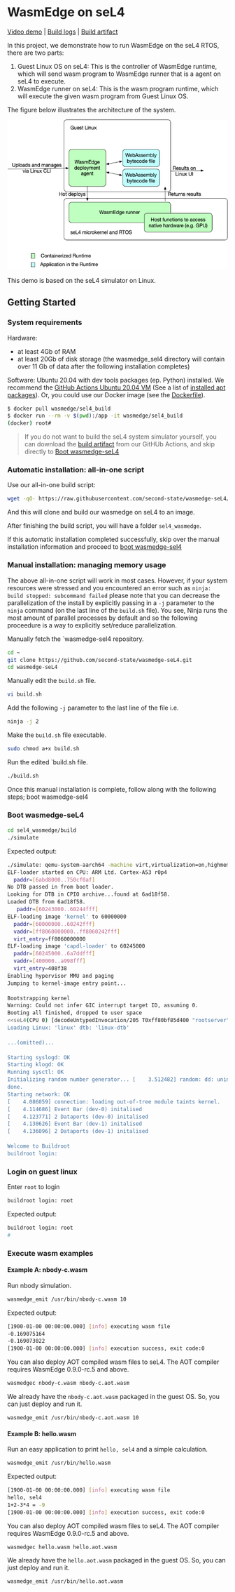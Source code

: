 # WasmEdge on seL4

[Video demo](https://youtu.be/2Qu-Trtkspk) | [Build logs](https://github.com/second-state/wasmedge-seL4/runs/3982081148?check_suite_focus=true) | [Build artifact](https://github.com/second-state/wasmedge-seL4/actions/runs/1374510169)

In this project, we demonstrate how to run WasmEdge on the seL4 RTOS, there are two parts:

1. Guest Linux OS on seL4: This is the controller of WasmEdge runtime, which will send wasm program to WasmEdge runner that is a agent on seL4 to execute.
2. WasmEdge runner on seL4: This is the wasm program runtime, which will execute the given wasm program from Guest Linux OS.

The figure below illustrates the architecture of the system.

![](docs/wasmedge-sel4.png)

This demo is based on the seL4 simulator on Linux.

## Getting Started

### System requirements

Hardware:
- at least 4Gb of RAM
- at least 20Gb of disk storage (the wasmedge_sel4 directory will contain over 11 Gb of data after the following installation completes) 

Software: Ubuntu 20.04 with dev tools packages (ep. Python) installed. We recommend the [GitHub Actions Ubuntu 20.04 VM](https://github.com/actions/virtual-environments/blob/main/images/linux/Ubuntu2004-README.md) (See a list of [installed apt packages](https://github.com/actions/virtual-environments/blob/main/images/linux/Ubuntu2004-README.md#installed-apt-packages)). Or, you could use our Docker image (see the [Dockerfile](docs/Dockerfile.sel4_build)).

```bash
$ docker pull wasmedge/sel4_build
$ docker run --rm -v $(pwd):/app -it wasmedge/sel4_build
(docker) root#
```

> If you do not want to build the seL4 system simulator yourself, you can download the [build artifact](https://github.com/second-state/wasmedge-seL4/actions/runs/1374510169) from our GitHUb Actions, and skip directly to [Boot wasmedge-seL4](#boot-wasmedge-sel4)

### Automatic installation: all-in-one script

Use our all-in-one build script:

```bash
wget -qO- https://raw.githubusercontent.com/second-state/wasmedge-seL4/main/build.sh | bash
```

And this will clone and build our wasmedge on seL4 to an image.

After finishing the build script, you will have a folder `sel4_wasmedge`. 

If this automatic installation completed successfully, skip over the manual installation information and proceed to [boot wasmedge-sel4](https://github.com/second-state/wasmedge-seL4#boot-wasmedge-sel4)

### Manual installation: managing memory usage

The above all-in-one script will work in most cases. However, if your system resources were stressed and you encountered an error such as `ninja: build stopped: subcommand failed` please note that you can decrease the parallelization of the install by explicitly passing in a `-j` parameter to the `ninja` command (on the last line of the `build.sh` file). You see, Ninja runs the most amount of parallel processes by default and so the following proceedure is a way to explicitly set/reduce parallelization.

Manually fetch the `wasmedge-sel4 repository.

```bash
cd ~
git clone https://github.com/second-state/wasmedge-seL4.git
cd wasmedge-seL4
```

Manually edit the `build.sh` file.

```bash
vi build.sh
```

Add the following `-j` parameter to the last line of the file i.e.
```bash
ninja -j 2
```

Make the `build.sh` file executable.
```bash
sudo chmod a+x build.sh
```

Run the edited `build.sh file.
```bash
./build.sh
```

Once this manual installation is complete, follow along with the following steps; boot wasmedge-sel4

### Boot wasmedge-seL4

```bash
cd sel4_wasmedge/build
./simulate
```

Expected output:

```bash
./simulate: qemu-system-aarch64 -machine virt,virtualization=on,highmem=off,secure=off -cpu cortex-a53 -nographic  -m size=2048  -kernel images/capdl-loader-image-arm-qemu-arm-virt
ELF-loader started on CPU: ARM Ltd. Cortex-A53 r0p4
  paddr=[6abd8000..750cf0af]
No DTB passed in from boot loader.
Looking for DTB in CPIO archive...found at 6ad18f58.
Loaded DTB from 6ad18f58.
   paddr=[60243000..60244fff]
ELF-loading image 'kernel' to 60000000
  paddr=[60000000..60242fff]
  vaddr=[ff8060000000..ff8060242fff]
  virt_entry=ff8060000000
ELF-loading image 'capdl-loader' to 60245000
  paddr=[60245000..6a7ddfff]
  vaddr=[400000..a998fff]
  virt_entry=408f38
Enabling hypervisor MMU and paging
Jumping to kernel-image entry point...

Bootstrapping kernel
Warning: Could not infer GIC interrupt target ID, assuming 0.
Booting all finished, dropped to user space
<<seL4(CPU 0) [decodeUntypedInvocation/205 T0xff80bf85d400 "rootserver" @4006f8]: Untyped Retype: Insufficient memory (1 * 2097152 bytes needed, 0 bytes available).>>
Loading Linux: 'linux' dtb: 'linux-dtb'

...(omitted)...

Starting syslogd: OK
Starting klogd: OK
Running sysctl: OK
Initializing random number generator... [    3.512482] random: dd: uninitialized urandom read (512 bytes read)
done.
Starting network: OK
[    4.086059] connection: loading out-of-tree module taints kernel.
[    4.114686] Event Bar (dev-0) initalised
[    4.123771] 2 Dataports (dev-0) initalised
[    4.130626] Event Bar (dev-1) initalised
[    4.136096] 2 Dataports (dev-1) initalised

Welcome to Buildroot
buildroot login:
```

### Login on guest linux

Enter `root` to login

```bash
buildroot login: root
```

Expected output:

```bash
buildroot login: root
#
```

### Execute wasm examples

#### Example A: nbody-c.wasm

Run nbody simulation.

```bash
wasmedge_emit /usr/bin/nbody-c.wasm 10
```

Expected output:

```bash
[1900-01-00 00:00:00.000] [info] executing wasm file
-0.169075164
-0.169073022
[1900-01-00 00:00:00.000] [info] execution success, exit code:0
```

You can also deploy AOT compiled wasm files to seL4. The AOT compiler requires WasmEdge 0.9.0-rc.5 and above.

```bash
wasmedgec nbody-c.wasm nbody-c.aot.wasm
```

We already have the `nbody-c.aot.wasm` packaged in the guest OS. So, you can just deploy and run it.

```bash
wasmedge_emit /usr/bin/nbody-c.aot.wasm 10
```

#### Example B: hello.wasm

Run an easy application to print `hello, sel4` and a simple calculation.

```bash
wasmedge_emit /usr/bin/hello.wasm
```

Expected output:

```bash
[1900-01-00 00:00:00.000] [info] executing wasm file
hello, sel4
1+2-3*4 = -9
[1900-01-00 00:00:00.000] [info] execution success, exit code:0
```

You can also deploy AOT compiled wasm files to seL4. The AOT compiler requires WasmEdge 0.9.0-rc.5 and above.

```bash
wasmedgec hello.wasm hello.aot.wasm
```

We already have the `hello.aot.wasm` packaged in the guest OS. So, you can just deploy and run it.

```bash
wasmedge_emit /usr/bin/hello.aot.wasm
```
